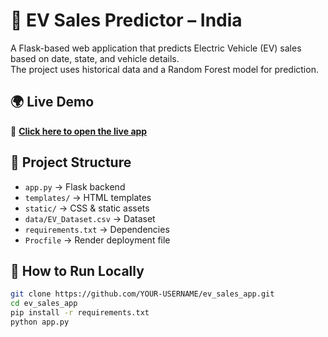 # 🚗 EV Sales Predictor – India

A Flask-based web application that predicts Electric Vehicle (EV) sales based on date, state, and vehicle details.  
The project uses historical data and a Random Forest model for prediction.

## 🌍 Live Demo
🔗 **[Click here to open the live app](https://ev-sales-app.onrender.com)**

## 📂 Project Structure
- `app.py` → Flask backend
- `templates/` → HTML templates
- `static/` → CSS & static assets
- `data/EV_Dataset.csv` → Dataset
- `requirements.txt` → Dependencies
- `Procfile` → Render deployment file

## 🚀 How to Run Locally
```bash
git clone https://github.com/YOUR-USERNAME/ev_sales_app.git
cd ev_sales_app
pip install -r requirements.txt
python app.py
